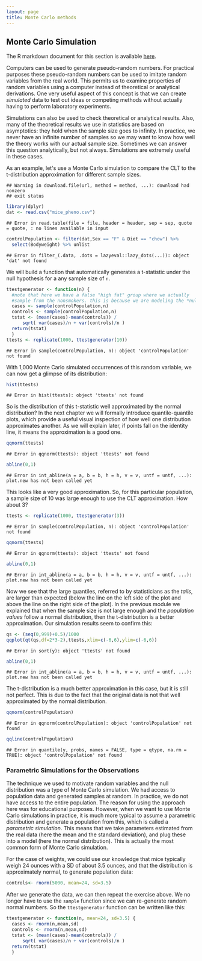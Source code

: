 ```yaml
---
layout: page
title: Monte Carlo methods
---
```







## Monte Carlo Simulation

The R markdown document for this section is available [here](https://github.com/genomicsclass/labs/tree/master/inference/monte_carlo.Rmd).

Computers can be used to generate pseudo-random numbers. For practical purposes these pseudo-random numbers can be used to imitate random variables from the real world. This permits us to examine properties of random variables using a computer instead of theoretical or analytical derivations. One very useful aspect of this concept is that we can create *simulated* data to test out ideas or competing methods without actually having to perform laboratory experiments.

Simulations can also be used to check theoretical or analytical results. Also, many of the theoretical results we use in statistics are based on asymptotics: they hold when the sample size goes to infinity. In practice, we never have an infinite number of samples so we may want to know how well the theory works with our actual sample size. Sometimes we can answer this question analytically, but not always. Simulations are extremely useful in these cases.

As an example, let's use a Monte Carlo simulation to compare the CLT to the t-distribution approximation for different sample sizes.


```
## Warning in download.file(url, method = method, ...): download had nonzero
## exit status
```


```r
library(dplyr)
dat <- read.csv("mice_pheno.csv")
```

```
## Error in read.table(file = file, header = header, sep = sep, quote = quote, : no lines available in input
```

```r
controlPopulation <- filter(dat,Sex == "F" & Diet == "chow") %>%  
  select(Bodyweight) %>% unlist
```

```
## Error in filter_(.data, .dots = lazyeval::lazy_dots(...)): object 'dat' not found
```

We will build a function that automatically generates a t-statistic under the null hypothesis for a any sample size of `n`.


```r
ttestgenerator <- function(n) {
  #note that here we have a false "high fat" group where we actually
  #sample from the nonsmokers. this is because we are modeling the *null*
  cases <- sample(controlPopulation,n)
  controls <- sample(controlPopulation,n)
  tstat <- (mean(cases)-mean(controls)) / 
      sqrt( var(cases)/n + var(controls)/n ) 
  return(tstat)
  }
ttests <- replicate(1000, ttestgenerator(10))
```

```
## Error in sample(controlPopulation, n): object 'controlPopulation' not found
```

With 1,000 Monte Carlo simulated occurrences of this random variable, we can now get a glimpse of its distribution:


```r
hist(ttests)
```

```
## Error in hist(ttests): object 'ttests' not found
```

So is the distribution of this t-statistic well approximated by the
normal distribution? In the next chapter we will formally introduce
quantile-quantile plots, which provide a useful visual inspection of
how well one distribution approximates another. As we will explain
later, if points fall on the identity line, it means the approximation
is a good one. 


```r
qqnorm(ttests)
```

```
## Error in qqnorm(ttests): object 'ttests' not found
```

```r
abline(0,1)
```

```
## Error in int_abline(a = a, b = b, h = h, v = v, untf = untf, ...): plot.new has not been called yet
```

This looks like a very good approximation. So, for this particular population, a sample size of 10 was large enough to use the CLT approximation. How about 3? 


```r
ttests <- replicate(1000, ttestgenerator(3))
```

```
## Error in sample(controlPopulation, n): object 'controlPopulation' not found
```

```r
qqnorm(ttests)
```

```
## Error in qqnorm(ttests): object 'ttests' not found
```

```r
abline(0,1)
```

```
## Error in int_abline(a = a, b = b, h = h, v = v, untf = untf, ...): plot.new has not been called yet
```

Now we see that the large quantiles, referred to by statisticians as
the _tails_, are larger than expected (below the line on the left side
of the plot and above the line on the right side of the plot).  In the
previous module we explained that when the sample size is not large
enough and the *population values* follow a normal distribution, then
the t-distribution is a better approximation. Our simulation results
seem to confirm this:


```r
qs <- (seq(0,999)+0.5)/1000
qqplot(qt(qs,df=2*3-2),ttests,xlim=c(-6,6),ylim=c(-6,6))
```

```
## Error in sort(y): object 'ttests' not found
```

```r
abline(0,1)
```

```
## Error in int_abline(a = a, b = b, h = h, v = v, untf = untf, ...): plot.new has not been called yet
```

The t-distribution is a much better approximation in this case, but it is still not perfect. This is due to the fact that the original data is not that well approximated by the normal distribution.


```r
qqnorm(controlPopulation)
```

```
## Error in qqnorm(controlPopulation): object 'controlPopulation' not found
```

```r
qqline(controlPopulation)
```

```
## Error in quantile(y, probs, names = FALSE, type = qtype, na.rm = TRUE): object 'controlPopulation' not found
```

### Parametric Simulations for the Observations

The technique we used to motivate random variables and the null
distribution was a type of Monte Carlo simulation. We had access to
population data and generated samples at random. In practice, we do
not have access to the entire population. The reason for using the
approach here was for educational purposes. However, when we want to
use Monte Carlo simulations in practice, it is much more typical to
assume a parametric distribution and generate a population from
this, which is called a _parametric simulation_. This means that we take
parameters estimated from the real data (here the mean and the standard
deviation), and plug these into a model (here the normal
distribution).  This is actually the most common form of Monte Carlo
simulation. 

For the case of weights, we could use our knowledge that mice typically weigh 24 ounces with a SD of about 3.5 ounces, and that the distribution is approximately normal, to generate population data:



```r
controls<- rnorm(5000, mean=24, sd=3.5) 
```

After we generate the data, we can then repeat the exercise above. We no longer have to use the `sample` function since we can re-generate random normal numbers. So the `ttestgenerator` function can be written like this: 


```r
ttestgenerator <- function(n, mean=24, sd=3.5) {
  cases <- rnorm(n,mean,sd)
  controls <- rnorm(n,mean,sd)
  tstat <- (mean(cases)-mean(controls)) / 
      sqrt( var(cases)/n + var(controls)/n ) 
  return(tstat)
  }
```
